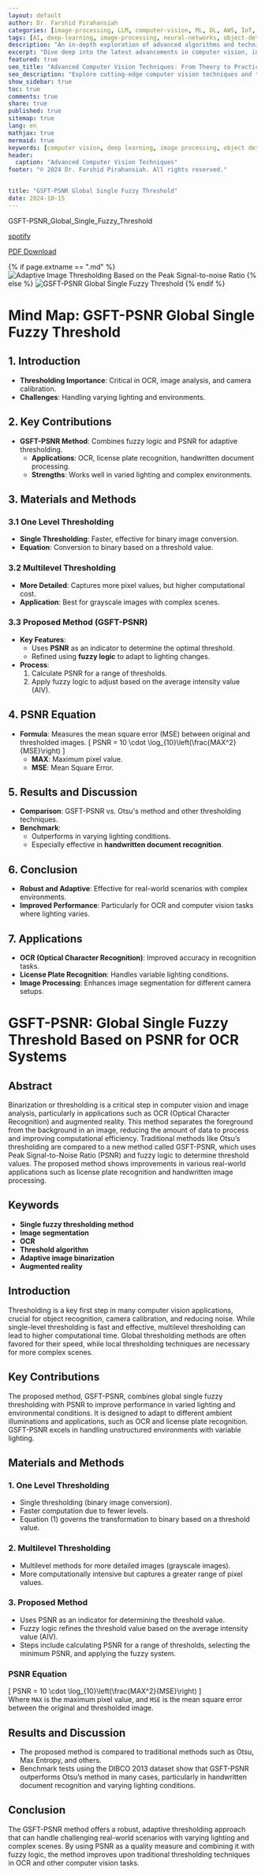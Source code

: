 ```yaml
---
layout: default
author: Dr. Farshid Pirahansiah
categories: [image-processing, LLM, computer-vision, ML, DL, AWS, IoT, Robotics, Adaptive Image Thresholding]
tags: [AI, deep-learning, image-processing, neural-networks, object-detection, ML, DL, AWS, IoT, Robotics, Adaptive Image Thresholding]
description: "An in-depth exploration of advanced algorithms and techniques in computer vision, , ML, DL, AWS, IoT, Robotics, Adaptive Image Thresholding, including real-time processing and AI integration."
excerpt: "Dive deep into the latest advancements in computer vision, including deep learning methodologies,, ML, DL, AWS, IoT, Robotics, Adaptive Image Thresholding,  real-time image processing, and their applications in modern technology."
featured: true
seo_title: "Advanced Computer Vision Techniques: From Theory to Practice, , ML, DL, AWS, IoT, Robotics, Adaptive Image Thresholding"
seo_description: "Explore cutting-edge computer vision techniques and their applications in modern technology, including deep learning and real-time processing., ML, DL, AWS, IoT, Robotics, Adaptive Image Thresholding"
show_sidebar: true
toc: true
comments: true
share: true
published: true
sitemap: true
lang: en
mathjax: true
mermaid: true
keywords: [computer vision, deep learning, image processing, object detection, neural networks, AI, ML, DL, AWS, IoT, Robotics, Adaptive Image Thresholding]
header:
  caption: "Advanced Computer Vision Techniques"
footer: "© 2024 Dr. Farshid Pirahansiah. All rights reserved."


title: "GSFT-PSNR Global Single Fuzzy Threshold"
date: 2024-10-15
---
```

GSFT-PSNR_Global_Single_Fuzzy_Threshold

[spotify](https://podcasters.spotify.com/pod/show/pirahansiah/episodes/GSFT-PSNR-Global-Single-Fuzzy-Threshold-e2pr7cs)

[PDF Download](https://www.ijcsns.com/June.2016-Volume.4-No.6/Article01.pdf )


{% if page.extname == ".md" %}
  ![Adaptive Image Thresholding Based on the Peak Signal-to-noise Ratio](/farshid/portfolio/publications/Resume/Journals/GSFT-PSNR_Global_Single_Fuzzy_Threshold.png)
{% else %}
  <img src="/farshid/portfolio/publications/Resume/Journals/GSFT-PSNR_Global_Single_Fuzzy_Threshold.png" alt="GSFT-PSNR Global Single Fuzzy Threshold" style="max-width: 100%; height: auto;">
{% endif %}


# Mind Map: GSFT-PSNR Global Single Fuzzy Threshold

## 1. Introduction
- **Thresholding Importance**: Critical in OCR, image analysis, and camera calibration.
- **Challenges**: Handling varying lighting and environments.

## 2. Key Contributions
- **GSFT-PSNR Method**: Combines fuzzy logic and PSNR for adaptive thresholding.
  - **Applications**: OCR, license plate recognition, handwritten document processing.
  - **Strengths**: Works well in varied lighting and complex environments.

## 3. Materials and Methods
### 3.1 One Level Thresholding
- **Single Thresholding**: Faster, effective for binary image conversion.
- **Equation**: Conversion to binary based on a threshold value.

### 3.2 Multilevel Thresholding
- **More Detailed**: Captures more pixel values, but higher computational cost.
- **Application**: Best for grayscale images with complex scenes.

### 3.3 Proposed Method (GSFT-PSNR)
- **Key Features**:
  - Uses **PSNR** as an indicator to determine the optimal threshold.
  - Refined using **fuzzy logic** to adapt to lighting changes.
- **Process**:
  1. Calculate PSNR for a range of thresholds.
  2. Apply fuzzy logic to adjust based on the average intensity value (AIV).

## 4. PSNR Equation
- **Formula**: Measures the mean square error (MSE) between original and thresholded images.
  \[
  PSNR = 10 \cdot \log_{10}\left(\frac{MAX^2}{MSE}\right)
  \]
  - **MAX**: Maximum pixel value.
  - **MSE**: Mean Square Error.

## 5. Results and Discussion
- **Comparison**: GSFT-PSNR vs. Otsu's method and other thresholding techniques.
- **Benchmark**:
  - Outperforms in varying lighting conditions.
  - Especially effective in **handwritten document recognition**.

## 6. Conclusion
- **Robust and Adaptive**: Effective for real-world scenarios with complex environments.
- **Improved Performance**: Particularly for OCR and computer vision tasks where lighting varies.

## 7. Applications
- **OCR (Optical Character Recognition)**: Improved accuracy in recognition tasks.
- **License Plate Recognition**: Handles variable lighting conditions.
- **Image Processing**: Enhances image segmentation for different camera setups.



# GSFT-PSNR: Global Single Fuzzy Threshold Based on PSNR for OCR Systems

## Abstract
Binarization or thresholding is a critical step in computer vision and image analysis, particularly in applications such as OCR (Optical Character Recognition) and augmented reality. This method separates the foreground from the background in an image, reducing the amount of data to process and improving computational efficiency. Traditional methods like Otsu’s thresholding are compared to a new method called GSFT-PSNR, which uses Peak Signal-to-Noise Ratio (PSNR) and fuzzy logic to determine threshold values. The proposed method shows improvements in various real-world applications such as license plate recognition and handwritten image processing.

## Keywords
- **Single fuzzy thresholding method**
- **Image segmentation**
- **OCR**
- **Threshold algorithm**
- **Adaptive image binarization**
- **Augmented reality**

## Introduction
Thresholding is a key first step in many computer vision applications, crucial for object recognition, camera calibration, and reducing noise. While single-level thresholding is fast and effective, multilevel thresholding can lead to higher computational time. Global thresholding methods are often favored for their speed, while local thresholding techniques are necessary for more complex scenes.

## Key Contributions
The proposed method, GSFT-PSNR, combines global single fuzzy thresholding with PSNR to improve performance in varied lighting and environmental conditions. It is designed to adapt to different ambient illuminations and applications, such as OCR and license plate recognition. GSFT-PSNR excels in handling unstructured environments with variable lighting.

## Materials and Methods

### 1. One Level Thresholding
- Single thresholding (binary image conversion).
- Faster computation due to fewer levels.
- Equation (1) governs the transformation to binary based on a threshold value.

### 2. Multilevel Thresholding
- Multilevel methods for more detailed images (grayscale images).
- More computationally intensive but captures a greater range of pixel values.

### 3. Proposed Method
- Uses PSNR as an indicator for determining the threshold value.
- Fuzzy logic refines the threshold value based on the average intensity value (AIV).
- Steps include calculating PSNR for a range of thresholds, selecting the minimum PSNR, and applying the fuzzy system.

### PSNR Equation
\[ PSNR = 10 \cdot \log_{10}\left(\frac{MAX^2}{MSE}\right) \]  
Where `MAX` is the maximum pixel value, and `MSE` is the mean square error between the original and thresholded image.

## Results and Discussion
- The proposed method is compared to traditional methods such as Otsu, Max Entropy, and others.
- Benchmark tests using the DIBCO 2013 dataset show that GSFT-PSNR outperforms Otsu’s method in many cases, particularly in handwritten document recognition and varying lighting conditions.

## Conclusion
The GSFT-PSNR method offers a robust, adaptive thresholding approach that can handle challenging real-world scenarios with varying lighting and complex scenes. By using PSNR as a quality measure and combining it with fuzzy logic, the method improves upon traditional thresholding techniques in OCR and other computer vision tasks.
